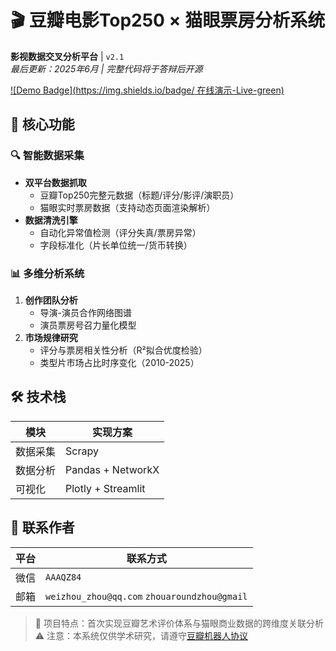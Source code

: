 # 🎬 豆瓣电影Top250 × 猫眼票房分析系统  
**影视数据交叉分析平台** | `v2.1`  
*最后更新：2025年6月 | 完整代码将于答辩后开源*  
 
[![Demo Badge](https://img.shields.io/badge/ 在线演示-Live-green)](http://101.37.104.244:8501/)  
 
## 🌟 核心功能 
### 🔍 智能数据采集 
- **双平台数据抓取**  
  - 豆瓣Top250完整元数据（标题/评分/影评/演职员）  
  - 猫眼实时票房数据（支持动态页面渲染解析）  
- **数据清洗引擎**  
  - 自动化异常值检测（评分失真/票房异常）  
  - 字段标准化（片长单位统一/货币转换）  
 
### 📊 多维分析系统 
1. **创作团队分析**  
   - 导演-演员合作网络图谱  
   - 演员票房号召力量化模型  
2. **市场规律研究**  
   - 评分与票房相关性分析（R²拟合优度检验）  
   - 类型片市场占比时序变化（2010-2025）  
 
## 🛠️ 技术栈 
| 模块 | 实现方案 |  
|------|----------|  
| 数据采集 | Scrapy |  
| 数据分析 | Pandas + NetworkX |  
| 可视化 | Plotly + Streamlit |  
 
## 📮 联系作者 
| 平台 | 联系方式 |  
|------|----------|  
| 微信 | `AAAQZ84` |  
| 邮箱 | `weizhou_zhou@qq.com` `zhouaroundzhou@gmail` |  
 
> 📌 项目特点：首次实现豆瓣艺术评价体系与猫眼商业数据的跨维度关联分析  
> ⚠️ 注意：本系统仅供学术研究，请遵守[豆瓣机器人协议](https://www.douban.com/robots.txt) 
